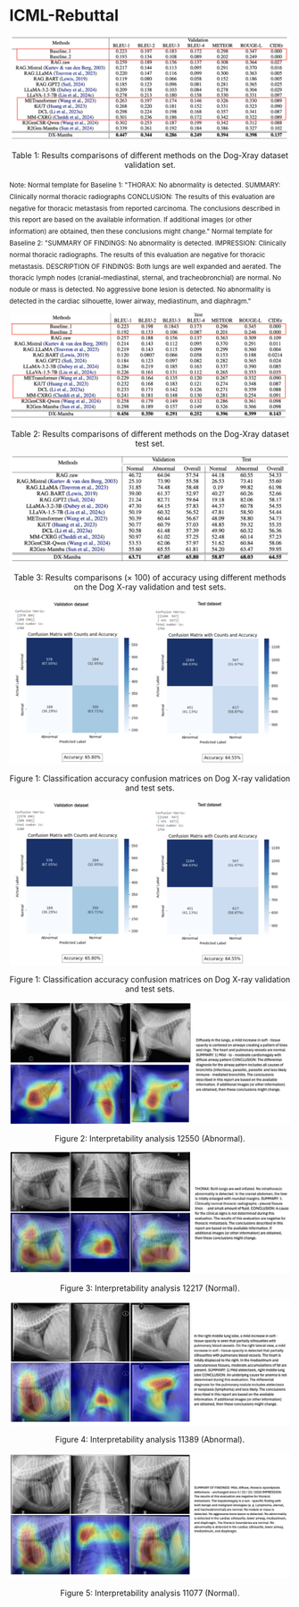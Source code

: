 # ICML-Rebuttal

<p align="center">
  <img src="Rebuttal figures/validation.png" alt=" Table 1: Results comparisons of different methods on the Dog-Xray dataset validation set.">
</p>
<p align="center">Table 1: Results comparisons of different methods on the Dog-Xray dataset validation set.</p>

<sub> Note: Normal template for Baseline 1: "THORAX: No abnormality is detected. SUMMARY: Clinically normal thoracic radiographs CONCLUSION: The results of this evaluation are negative for thoracic metastasis from reported carcinoma. The conclusions described in this report are based on the available information. If additional images (or other information) are obtained, then these conclusions might change." 
Normal template for Baseline 2: "SUMMARY OF FINDINGS:  No abnormality is detected. IMPRESSION:  Clinically normal thoracic radiographs. The results of this evaluation are negative for thoracic metastasis. DESCRIPTION OF FINDINGS:  Both lungs are well expanded and aerated. The thoracic lymph nodes (cranial-mediastinal, sternal, and tracheobronchial) are normal. No nodule or mass is detected. No aggressive bone lesion is detected. No abnormality is detected in the cardiac silhouette, lower airway, mediastinum, and diaphragm." </sub>

<p align="center">
  <img src="Rebuttal figures/test.png" alt=" Table 2: Results comparisons of different methods on the Dog-Xray dataset test set.">
</p>
<p align="center">Table 2: Results comparisons of different methods on the Dog-Xray dataset test set.</p>

<p align="center">
  <img src="Rebuttal figures/accuracy.png" alt=" Table 3: Results comparisons (× 100) of accuracy using different methods on the Dog X-ray validation and test sets.">
</p>
<p align="center">Table 3: Results comparisons (× 100) of accuracy using different methods on the Dog X-ray validation and test sets.</p>

<p align="center">
  <img src="Rebuttal figures/Confusion matrices.png" alt=" Figure 1: Classification accuracy confusion matrices on Dog X-ray validation and test sets.">
</p>
<p align="center">Figure 1: Classification accuracy confusion matrices on Dog X-ray validation and test sets.</p>

<p align="center">
  <img src="Rebuttal figures/Confusion matrices.png" alt=" Figure 1: Classification accuracy confusion matrices on Dog X-ray validation and test sets.">
</p>
<p align="center">Figure 1: Classification accuracy confusion matrices on Dog X-ray validation and test sets.</p>


<p align="center">
  <img src="Rebuttal figures/12550_analysis.png" alt=" Figure 2: Interpretability analysis 12550 (Abnormal).">
</p>
<p align="center">Figure 2: Interpretability analysis 12550 (Abnormal).</p>


<p align="center">
  <img src="Rebuttal figures/12217_analysis.png" alt=" Figure 3: Interpretability analysis 12217 (Normal).">
</p>
<p align="center">Figure 3: Interpretability analysis 12217 (Normal).</p>

<p align="center">
  <img src="Rebuttal figures/11389_analysis.png" alt=" Figure 4: Interpretability analysis 11389 (Abnormal).">
</p>
<p align="center">Figure 4: Interpretability analysis 11389 (Abnormal).</p>

<p align="center">
  <img src="Rebuttal figures/11077_analysis.png" alt=" Figure 5: Interpretability analysis 11077 (Normal).">
</p>
<p align="center">Figure 5: Interpretability analysis 11077 (Normal).</p>







